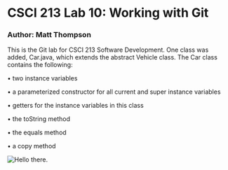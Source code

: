# CSCI 213 Lab 10: Working with Git
### Author: Matt Thompson

This is the Git lab for CSCI 213 Software Development. One class was added, Car.java,
which extends the abstract Vehicle class. The Car class contains the following:

• two instance variables

• a parameterized constructor for all current and super instance variables

• getters for the instance variables in this class

• the toString method

• the equals method

• a copy method

![Hello there.](https://m.media-amazon.com/images/I/613wl+M6luL._AC_SX450_.jpg)
